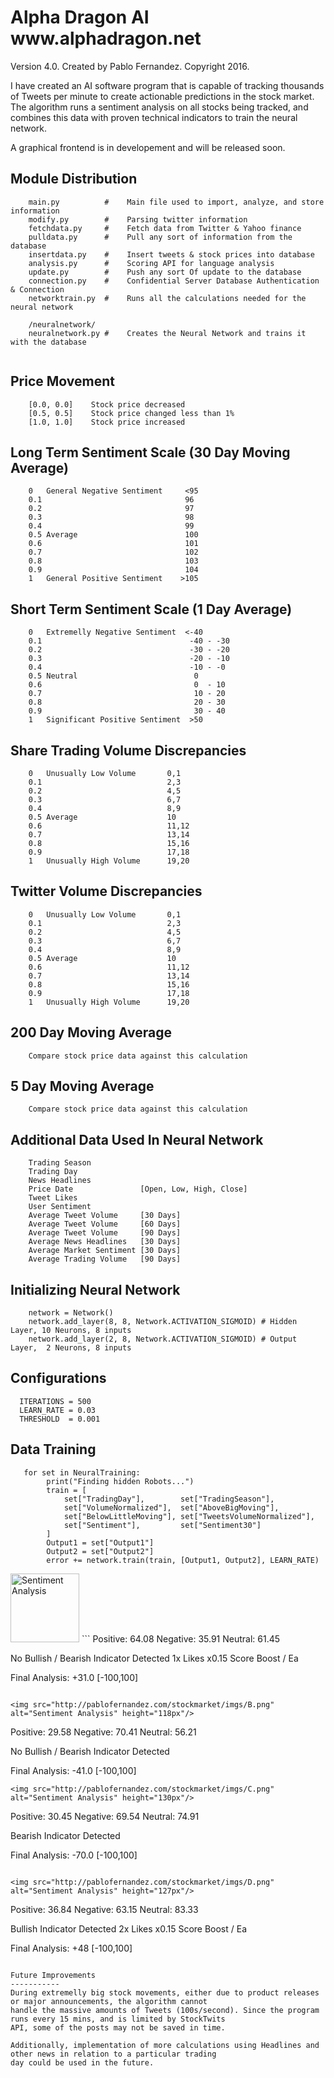 Alpha Dragon AI
www.<i></i>alphadragon.net
========
Version 4.0. Created by Pablo Fernandez. Copyright 2016. 

I have created an AI software program that is capable of tracking thousands of Tweets per minute to create actionable predictions in the stock market. The algorithm runs a sentiment analysis on all stocks being tracked, and combines this data with proven technical indicators to train the neural network. 

A graphical frontend is in developement and will be released soon. 

Module Distribution
-----------
```
    main.py          #    Main file used to import, analyze, and store information
    modify.py        #    Parsing twitter information
    fetchdata.py     #    Fetch data from Twitter & Yahoo finance 
    pulldata.py      #    Pull any sort of information from the database
    insertdata.py    #    Insert tweets & stock prices into database    
    analysis.py      #    Scoring API for language analysis
    update.py        #    Push any sort Of update to the database
    connection.py    #    Confidential Server Database Authentication & Connection
    networktrain.py  #    Runs all the calculations needed for the neural network
    
    /neuralnetwork/
    neuralnetwork.py #    Creates the Neural Network and trains it with the database
    
```

Price Movement
-----------
```
    [0.0, 0.0]    Stock price decreased
    [0.5, 0.5]    Stock price changed less than 1%
    [1.0, 1.0]    Stock price increased
```


Long Term Sentiment Scale (30 Day Moving Average)
-----------
```
    0   General Negative Sentiment     <95
    0.1                                96
    0.2                                97
    0.3                                98
    0.4                                99
    0.5 Average                        100
    0.6                                101
    0.7                                102
    0.8                                103
    0.9                                104
    1   General Positive Sentiment    >105
```


Short Term Sentiment Scale (1 Day Average)
-----------
```
    0   Extremelly Negative Sentiment  <-40
    0.1                                 -40 - -30  
    0.2                                 -30 - -20
    0.3                                 -20 - -10
    0.4                                 -10 - -0 
    0.5 Neutral                          0
    0.6                                  0  - 10
    0.7                                  10 - 20
    0.8                                  20 - 30
    0.9                                  30 - 40
    1   Significant Positive Sentiment  >50
```

Share Trading Volume Discrepancies
-----------
```
    0   Unusually Low Volume       0,1
    0.1                            2,3
    0.2                            4,5
    0.3                            6,7
    0.4                            8,9
    0.5 Average                    10
    0.6                            11,12
    0.7                            13,14
    0.8                            15,16
    0.9                            17,18
    1   Unusually High Volume      19,20
```

Twitter Volume Discrepancies
-----------
```
    0   Unusually Low Volume       0,1
    0.1                            2,3
    0.2                            4,5
    0.3                            6,7
    0.4                            8,9
    0.5 Average                    10
    0.6                            11,12
    0.7                            13,14
    0.8                            15,16
    0.9                            17,18
    1   Unusually High Volume      19,20
```

200 Day Moving Average
-----------
```
    Compare stock price data against this calculation
```


5 Day Moving Average
-----------
```
    Compare stock price data against this calculation
```

Additional Data Used In Neural Network
-----------
```
    Trading Season
    Trading Day
    News Headlines
    Price Date               [Open, Low, High, Close]
    Tweet Likes
    User Sentiment
    Average Tweet Volume     [30 Days]
    Average Tweet Volume     [60 Days]
    Average Tweet Volume     [90 Days]
    Average News Headlines   [30 Days]
    Average Market Sentiment [30 Days]
    Average Trading Volume   [90 Days]
```

Initializing Neural Network
-----------
```
    network = Network()
    network.add_layer(8, 8, Network.ACTIVATION_SIGMOID) # Hidden Layer, 10 Neurons, 8 inputs
    network.add_layer(2, 8, Network.ACTIVATION_SIGMOID) # Output Layer,  2 Neurons, 8 inputs  
```

Configurations
-----------
```
  ITERATIONS = 500  
  LEARN_RATE = 0.03 
  THRESHOLD  = 0.001

```

Data Training
-----------
```
   for set in NeuralTraining:  
        print("Finding hidden Robots...")
        train = [
            set["TradingDay"],        set["TradingSeason"], 
            set["VolumeNormalized"],  set["AboveBigMoving"],
            set["BelowLittleMoving"], set["TweetsVolumeNormalized"], 
            set["Sentiment"],         set["Sentiment30"]
        ]
        Output1 = set["Output1"]
        Output2 = set["Output2"]
        error += network.train(train, [Output1, Output2], LEARN_RATE)
```

<img src="http://pablofernandez.com/stockmarket/imgs/A.png" alt="Sentiment Analysis" height="110px"/>
```
Positive:        64.08
Negative:        35.91
Neutral:         61.45

No Bullish / Bearish Indicator Detected
1x Likes                         x0.15 Score Boost / Ea

Final Analysis:  +31.0     [-100,100]
```

<img src="http://pablofernandez.com/stockmarket/imgs/B.png" alt="Sentiment Analysis" height="118px"/>

```
Positive:        29.58
Negative:        70.41
Neutral:         56.21

No Bullish / Bearish Indicator Detected

Final Analysis:  -41.0     [-100,100]  
```
<img src="http://pablofernandez.com/stockmarket/imgs/C.png" alt="Sentiment Analysis" height="130px"/>
```
Positive:        30.45
Negative:        69.54
Neutral:         74.91

Bearish Indicator Detected

Final Analysis:  -70.0     [-100,100]  
```

<img src="http://pablofernandez.com/stockmarket/imgs/D.png" alt="Sentiment Analysis" height="127px"/>
```

Positive:        36.84
Negative:        63.15
Neutral:         83.33

Bullish Indicator Detected
2x Likes                         x0.15 Score Boost / Ea

Final Analysis:  +48     [-100,100] 
```

Future Improvements
-----------
During extremelly big stock movements, either due to product releases or major announcements, the algorithm cannot
handle the massive amounts of Tweets (100s/second). Since the program runs every 15 mins, and is limited by StockTwits
API, some of the posts may not be saved in time. 

Additionally, implementation of more calculations using Headlines and other news in relation to a particular trading
day could be used in the future. 
